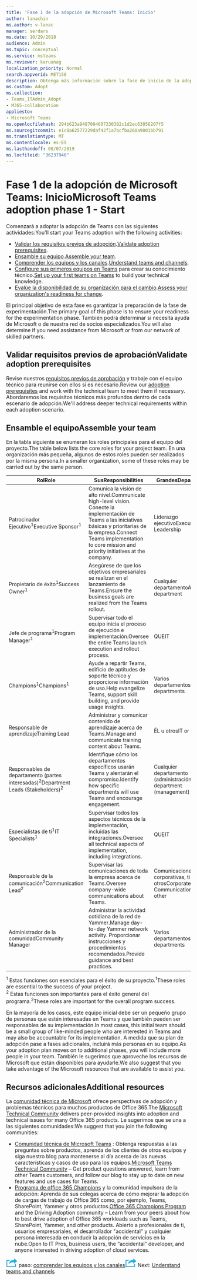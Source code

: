 ```yaml
---
title: 'Fase 1 de la adopción de Microsoft Teams: Inicio'
author: lanachin
ms.author: v-lanac
manager: serdars
ms.date: 10/29/2018
audience: Admin
ms.topic: conceptual
ms.service: msteams
ms.reviewer: karuanag
localization_priority: Normal
search.appverid: MET150
description: Obtenga más información sobre la fase de inicio de la adopción de Teams.
ms.custom: Adopt
ms.collection:
- Teams_ITAdmin_Adopt
- M365-collaboration
appliesto:
- Microsoft Teams
ms.openlocfilehash: 294b623a9487094607330382c1d2ec63056207f5
ms.sourcegitcommit: e1c8a62577229daf42f1a7bcfba268a9001bb791
ms.translationtype: MT
ms.contentlocale: es-ES
ms.lasthandoff: 08/07/2019
ms.locfileid: "36237946"
---
```

# <a name="microsoft-teams-adoption-phase-1---start"></a><span data-ttu-id="51622-103">Fase 1 de la adopción de Microsoft Teams: Inicio</span><span class="sxs-lookup"><span data-stu-id="51622-103">Microsoft Teams adoption phase 1 - Start</span></span>

<span data-ttu-id="51622-104">Comenzará a adoptar la adopción de Teams con las siguientes actividades:</span><span class="sxs-lookup"><span data-stu-id="51622-104">You'll start your Teams adoption with the following activities:</span></span>

- <span data-ttu-id="51622-105">[Validar los requisitos previos de adopción](#validate-adoption-prerequisites).</span><span class="sxs-lookup"><span data-stu-id="51622-105">[Validate adoption prerequisites](#validate-adoption-prerequisites).</span></span>
- <span data-ttu-id="51622-106">[Ensamble su equipo](#assemble-your-team).</span><span class="sxs-lookup"><span data-stu-id="51622-106">[Assemble your team](#assemble-your-team).</span></span>
- <span data-ttu-id="51622-107">[Comprender los equipos y los canales](teams-adoption-understand-teams-and-channels.md).</span><span class="sxs-lookup"><span data-stu-id="51622-107">[Understand teams and channels](teams-adoption-understand-teams-and-channels.md).</span></span>
- <span data-ttu-id="51622-108">[Configure sus primeros equipos en Teams](teams-adoption-your-first-teams.md) para crear su conocimiento técnico.</span><span class="sxs-lookup"><span data-stu-id="51622-108">[Set up your first teams on Teams](teams-adoption-your-first-teams.md) to build your technical knowledge.</span></span>
- <span data-ttu-id="51622-109">[Evalúe la disponibilidad de su organización para el cambio](teams-adoption-assess-readiness.md).</span><span class="sxs-lookup"><span data-stu-id="51622-109">[Assess your organization's readiness for change](teams-adoption-assess-readiness.md).</span></span>

<span data-ttu-id="51622-110">El principal objetivo de esta fase es garantizar la preparación de la fase de experimentación.</span><span class="sxs-lookup"><span data-stu-id="51622-110">The primary goal of this phase is to ensure your readiness for the experimentation phase.</span></span> <span data-ttu-id="51622-111">También podrá determinar si necesita ayuda de Microsoft o de nuestra red de socios especializados.</span><span class="sxs-lookup"><span data-stu-id="51622-111">You will also determine if you need assistance from Microsoft or from our network of skilled partners.</span></span>  

## <a name="validate-adoption-prerequisites"></a><span data-ttu-id="51622-112">Validar requisitos previos de aprobación</span><span class="sxs-lookup"><span data-stu-id="51622-112">Validate adoption prerequisites</span></span>

<span data-ttu-id="51622-113">Revise nuestros [requisitos previos de aprobación](teams-adoption-get-started.md#adoption-prerequisites) y trabaje con el equipo técnico para reunirse con ellos si es necesario.</span><span class="sxs-lookup"><span data-stu-id="51622-113">Review our [adoption prerequisites](teams-adoption-get-started.md#adoption-prerequisites) and work with the technical team to meet them if necessary.</span></span> <span data-ttu-id="51622-114">Abordaremos los requisitos técnicos más profundos dentro de cada escenario de adopción.</span><span class="sxs-lookup"><span data-stu-id="51622-114">We'll address deeper technical requirements within each adoption scenario.</span></span>

## <a name="assemble-your-team"></a><span data-ttu-id="51622-115">Ensamble el equipo</span><span class="sxs-lookup"><span data-stu-id="51622-115">Assemble your team</span></span>

<span data-ttu-id="51622-116">En la tabla siguiente se enumeran los roles principales para el equipo del proyecto.</span><span class="sxs-lookup"><span data-stu-id="51622-116">The table below lists the core roles for your project team.</span></span> <span data-ttu-id="51622-117">En una organización más pequeña, algunos de estos roles pueden ser realizados por la misma persona.</span><span class="sxs-lookup"><span data-stu-id="51622-117">In a smaller organization, some of these roles may be carried out by the same person.</span></span>

| <span data-ttu-id="51622-118">Rol</span><span class="sxs-lookup"><span data-stu-id="51622-118">Role</span></span> | <span data-ttu-id="51622-119">Sus</span><span class="sxs-lookup"><span data-stu-id="51622-119">Responsibilities</span></span> | <span data-ttu-id="51622-120">Grandes</span><span class="sxs-lookup"><span data-stu-id="51622-120">Department</span></span> |
| ---- | ---------------- | ---------- |
| <span data-ttu-id="51622-121">Patrocinador Ejecutivo<sup>1</sup></span><span class="sxs-lookup"><span data-stu-id="51622-121">Executive Sponsor<sup>1</sup></span></span> | <span data-ttu-id="51622-122">Comunica la visión de alto nivel.</span><span class="sxs-lookup"><span data-stu-id="51622-122">Communicate high-level vision.</span></span> <span data-ttu-id="51622-123">Conecte la implementación de Teams a las iniciativas básicas y prioritarias de la empresa.</span><span class="sxs-lookup"><span data-stu-id="51622-123">Connect Teams implementation to core mission and priority initiatives at the company.</span></span> | <span data-ttu-id="51622-124">Liderazgo ejecutivo</span><span class="sxs-lookup"><span data-stu-id="51622-124">Executive Leadership</span></span> |
| <span data-ttu-id="51622-125">Propietario de éxito<sup>1</sup></span><span class="sxs-lookup"><span data-stu-id="51622-125">Success Owner<sup>1</sup></span></span> | <span data-ttu-id="51622-126">Asegúrese de que los objetivos empresariales se realizan en el lanzamiento de Teams.</span><span class="sxs-lookup"><span data-stu-id="51622-126">Ensure the business goals are realized from the Teams rollout.</span></span> | <span data-ttu-id="51622-127">Cualquier departamento</span><span class="sxs-lookup"><span data-stu-id="51622-127">Any department</span></span> |
| <span data-ttu-id="51622-128">Jefe de programa<sup>1</sup></span><span class="sxs-lookup"><span data-stu-id="51622-128">Program Manager<sup>1</sup></span></span> | <span data-ttu-id="51622-129">Supervisar todo el equipo inicia el proceso de ejecución e implementación.</span><span class="sxs-lookup"><span data-stu-id="51622-129">Oversee the entire Teams launch execution and rollout process.</span></span> | <span data-ttu-id="51622-130">QUE</span><span class="sxs-lookup"><span data-stu-id="51622-130">IT</span></span> |
| <span data-ttu-id="51622-131">Champions<sup>1</sup></span><span class="sxs-lookup"><span data-stu-id="51622-131">Champions<sup>1</sup></span></span> | <span data-ttu-id="51622-132">Ayude a repartir Teams, edificio de aptitudes de soporte técnico y proporcione información de uso.</span><span class="sxs-lookup"><span data-stu-id="51622-132">Help evangelize Teams, support skill building, and provide usage insights.</span></span> | <span data-ttu-id="51622-133">Varios departamentos</span><span class="sxs-lookup"><span data-stu-id="51622-133">Multiple departments</span></span> |
| <span data-ttu-id="51622-134">Responsable de aprendizaje</span><span class="sxs-lookup"><span data-stu-id="51622-134">Training Lead</span></span> | <span data-ttu-id="51622-135">Administrar y comunicar contenido de aprendizaje acerca de Teams.</span><span class="sxs-lookup"><span data-stu-id="51622-135">Manage and communicate training content about Teams.</span></span> | <span data-ttu-id="51622-136">ÉL u otros</span><span class="sxs-lookup"><span data-stu-id="51622-136">IT or other</span></span> |
| <span data-ttu-id="51622-137">Responsables de departamento (partes interesadas)<sup>2</sup></span><span class="sxs-lookup"><span data-stu-id="51622-137">Department Leads (Stakeholders)<sup>2</sup></span></span> | <span data-ttu-id="51622-138">Identifique cómo los departamentos específicos usarán Teams y alentarán el compromiso.</span><span class="sxs-lookup"><span data-stu-id="51622-138">Identify how specific departments will use Teams and encourage engagement.</span></span> | <span data-ttu-id="51622-139">Cualquier departamento (administración)</span><span class="sxs-lookup"><span data-stu-id="51622-139">Any department (management)</span></span> |
| <span data-ttu-id="51622-140">Especialistas de ti<sup>1</sup></span><span class="sxs-lookup"><span data-stu-id="51622-140">IT Specialists<sup>1</sup></span></span> | <span data-ttu-id="51622-141">Supervisar todos los aspectos técnicos de la implementación, incluidas las integraciones.</span><span class="sxs-lookup"><span data-stu-id="51622-141">Oversee all technical aspects of implementation, including integrations.</span></span> | <span data-ttu-id="51622-142">QUE</span><span class="sxs-lookup"><span data-stu-id="51622-142">IT</span></span> |
| <span data-ttu-id="51622-143">Responsable de la comunicación<sup>2</sup></span><span class="sxs-lookup"><span data-stu-id="51622-143">Communication Lead<sup>2</sup></span></span> | <span data-ttu-id="51622-144">Supervisar las comunicaciones de toda la empresa acerca de Teams.</span><span class="sxs-lookup"><span data-stu-id="51622-144">Oversee company-wide communications about Teams.</span></span> | <span data-ttu-id="51622-145">Comunicaciones corporativas, ti u otros</span><span class="sxs-lookup"><span data-stu-id="51622-145">Corporate Communications, IT, or other</span></span> |
| <span data-ttu-id="51622-146">Administrador de la comunidad</span><span class="sxs-lookup"><span data-stu-id="51622-146">Community Manager</span></span> | <span data-ttu-id="51622-147">Administrar la actividad cotidiana de la red de Yammer.</span><span class="sxs-lookup"><span data-stu-id="51622-147">Manage day-to-day Yammer network activity.</span></span> <span data-ttu-id="51622-148">Proporcionar instrucciones y procedimientos recomendados.</span><span class="sxs-lookup"><span data-stu-id="51622-148">Provide guidance and best practices.</span></span> | <span data-ttu-id="51622-149">Varios departamentos</span><span class="sxs-lookup"><span data-stu-id="51622-149">Multiple departments</span></span> |

<span data-ttu-id="51622-150"><sup>1</sup> Estas funciones son esenciales para el éxito de su proyecto.</span><span class="sxs-lookup"><span data-stu-id="51622-150"><sup>1</sup>These roles are essential to the success of your project.</span></span></br>
<span data-ttu-id="51622-151"><sup>2</sup> Estas funciones son importantes para el éxito general del programa.</span><span class="sxs-lookup"><span data-stu-id="51622-151"><sup>2</sup>These roles are important for the overall program success.</span></span>

<span data-ttu-id="51622-152">En la mayoría de los casos, este equipo inicial debe ser un pequeño grupo de personas que estén interesadas en Teams y que también pueden ser responsables de su implementación.</span><span class="sxs-lookup"><span data-stu-id="51622-152">In most cases, this initial team should be a small group of like-minded people who are interested in Teams and may also be accountable for its implementation.</span></span> <span data-ttu-id="51622-153">A medida que su plan de adopción pase a fases adicionales, incluirá más personas en su equipo.</span><span class="sxs-lookup"><span data-stu-id="51622-153">As your adoption plan moves on to additional phases, you will include more people in your team.</span></span> <span data-ttu-id="51622-154">También le sugerimos que aproveche los recursos de Microsoft que están disponibles para ayudarle.</span><span class="sxs-lookup"><span data-stu-id="51622-154">We also suggest that you take advantage of the Microsoft resources that are available to assist you.</span></span> 

## <a name="additional-resources"></a><span data-ttu-id="51622-155">Recursos adicionales</span><span class="sxs-lookup"><span data-stu-id="51622-155">Additional resources</span></span>

<span data-ttu-id="51622-156">La [comunidad técnica de Microsoft](https://aka.ms/TechCommunity) ofrece perspectivas de adopción y problemas técnicos para muchos productos de Office 365.</span><span class="sxs-lookup"><span data-stu-id="51622-156">The [Microsoft Technical Community](https://aka.ms/TechCommunity) delivers peer-provided insights into adoption and technical issues for many Office 365 products.</span></span> <span data-ttu-id="51622-157">Le sugerimos que se una a las siguientes comunidades:</span><span class="sxs-lookup"><span data-stu-id="51622-157">We suggest that you join the following communities:</span></span>

- <span data-ttu-id="51622-158">[Comunidad técnica de Microsoft Teams](https://aka.ms/TeamsCommunity) : Obtenga respuestas a las preguntas sobre productos, aprenda de los clientes de otros equipos y siga nuestro blog para mantenerse al día acerca de las nuevas características y casos de uso para los equipos.</span><span class="sxs-lookup"><span data-stu-id="51622-158">[Microsoft Teams Technical Community](https://aka.ms/TeamsCommunity) – Get product questions answered, learn from other Teams customers, and follow our blog to stay up to date on new features and use cases for Teams.</span></span> 
- <span data-ttu-id="51622-159">[Programa de office 365 Champions](https://aka.ms/O365Champions) y la comunidad impulsora de la adopción: Aprenda de sus colegas acerca de cómo mejorar la adopción de cargas de trabajo de Office 365 como, por ejemplo, Teams, SharePoint, Yammer y otros productos.</span><span class="sxs-lookup"><span data-stu-id="51622-159">[Office 365 Champions Program](https://aka.ms/O365Champions) and the Driving Adoption community – Learn from your peers about how to best drive adoption of Office 365 workloads such as Teams, SharePoint, Yammer, and other products.</span></span> <span data-ttu-id="51622-160">Abierto a profesionales de ti, usuarios empresariales, el desarrollador "accidental" y cualquier persona interesada en conducir la adopción de servicios en la nube.</span><span class="sxs-lookup"><span data-stu-id="51622-160">Open to IT Pros, business users, the “accidental” developer, and anyone interested in driving adoption of cloud services.</span></span>  


<span data-ttu-id="51622-161">![Un icono que representa el siguiente](media/teams-adoption-next-icon.png) paso: [comprender los equipos y los canales](teams-adoption-understand-teams-and-channels.md)</span><span class="sxs-lookup"><span data-stu-id="51622-161">![An icon representing the next step](media/teams-adoption-next-icon.png) Next: [Understand teams and channels](teams-adoption-understand-teams-and-channels.md)</span></span>
